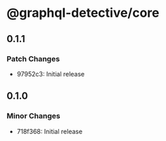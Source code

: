 # @graphql-detective/core

## 0.1.1

### Patch Changes

- 97952c3: Initial release

## 0.1.0

### Minor Changes

- 718f368: Initial release
